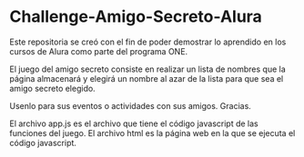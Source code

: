 # Challenge-Amigo-Secreto-Alura
Este repositoria se creó con el fin de poder demostrar lo aprendido en los cursos de Alura como parte del programa ONE.

El juego del amigo secreto consiste en realizar un lista de nombres que la página almacenará y elegirá un nombre al azar de la lista para que sea el amigo secreto elegido.

Usenlo para sus eventos o actividades con sus amigos. Gracias.

El archivo app.js es el archivo que tiene el código javascript de las funciones del juego.
El archivo html es la página web en la que se ejecuta el código javascript.
